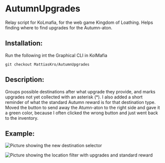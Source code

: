 # AutumnUpgrades
Relay script for KoLmafia, for the web game Kingdom of Loathing. Helps finding where to find upgrades for the Autumn-aton.

## Installation:

Run the following int the Graphical CLI in KolMafia

```git checkout MattiasKro/AutumnUpgrades```

## Description:

Groups possible destinations after what upgrade they provide, and marks upgrades not yet collected with an asterisk (*). I also added a short reminder of what the standard Autumn reward is for that destination type.
Moved the button to send away the Atumn-aton to the right side and gave it a green color, because I often clicked the wrong button and just went back to the inventory.

## Example:

![Picture showing the new destination selector](https://github.com/MattiasKro/AutumnUpgrades/assets/39094075/202c7637-2e13-416c-95b3-c7e807eb5966)

![Picture showing the location filter with upgrades and standard reward](https://github.com/MattiasKro/AutumnUpgrades/assets/39094075/16428acf-2552-499e-bfca-803cc7f068e9)

